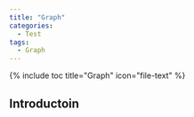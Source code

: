 ```yaml
---
title: "Graph"
categories:
  - Test
tags:
  - Graph
---
```


{% include toc title="Graph" icon="file-text" %}

## Introductoin
